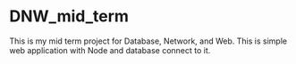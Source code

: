 # DNW_mid_term
This is my mid term project for Database, Network, and Web.
This is simple web application with Node and database connect to it. 
